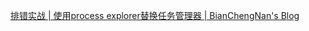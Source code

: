 [排错实战 | 使用process explorer替换任务管理器 | BianChengNan's Blog](https://bianchengnan.gitee.io/articles/replace-task-manager-with-process-explorer/)
